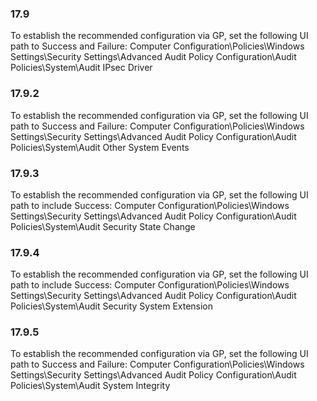 ### 17.9  
To establish the recommended configuration via GP, set the following UI path to Success 
and Failure: 
Computer Configuration\Policies\Windows Settings\Security Settings\Advanced 
Audit Policy Configuration\Audit Policies\System\Audit IPsec Driver 
   ### 17.9.2  
To establish the recommended configuration via GP, set the following UI path to Success 
and Failure: 
Computer Configuration\Policies\Windows Settings\Security Settings\Advanced 
Audit Policy Configuration\Audit Policies\System\Audit Other System Events 
### 17.9.3  
To establish the recommended configuration via GP, set the following UI path to include 
Success: 
Computer Configuration\Policies\Windows Settings\Security Settings\Advanced 
Audit Policy Configuration\Audit Policies\System\Audit Security State Change 
### 17.9.4  
To establish the recommended configuration via GP, set the following UI path to include 
Success: 
Computer Configuration\Policies\Windows Settings\Security Settings\Advanced 
Audit Policy Configuration\Audit Policies\System\Audit Security System 
Extension 
### 17.9.5  
To establish the recommended configuration via GP, set the following UI path to Success 
and Failure: 
Computer Configuration\Policies\Windows Settings\Security Settings\Advanced 
Audit Policy Configuration\Audit Policies\System\Audit System Integrity 
